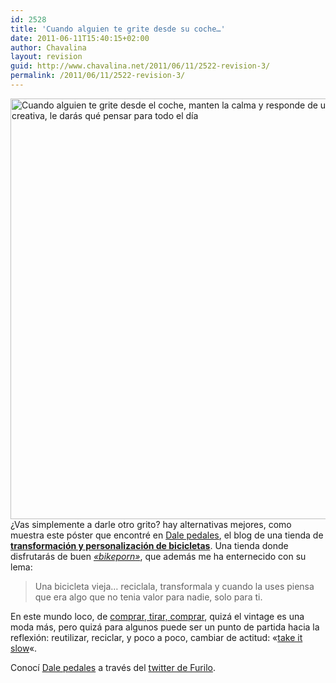 ```yaml
---
id: 2528
title: 'Cuando alguien te grite desde su coche…'
date: 2011-06-11T15:40:15+02:00
author: Chavalina
layout: revision
guid: http://www.chavalina.net/2011/06/11/2522-revision-3/
permalink: /2011/06/11/2522-revision-3/
---
```

<img class="aligncenter size-large wp-image-2526" title="when-someone-yells-you" src="http://www.chavalina.net/imagenes/2011/06/when-someone-yells-you1-600x673.gif" alt="Cuando alguien te grite desde el coche, manten la calma y responde de una forma creativa, le darás qué pensar para todo el día" width="600" height="673" srcset="http://www.chavalina.net/imagenes/2011/06/when-someone-yells-you1-600x673.gif 600w, http://www.chavalina.net/imagenes/2011/06/when-someone-yells-you1-267x300.gif 267w, http://www.chavalina.net/imagenes/2011/06/when-someone-yells-you1.gif 850w" sizes="(max-width: 600px) 100vw, 600px" />¿Vas simplemente a darle otro grito? hay alternativas mejores, como muestra este póster que encontré en <a href="http://dalepedales.blogspot.com/2011/03/tu-manten-la-calma.html" target="_blank">Dale pedales</a>, el blog de una tienda de **<a href="http://dalepedales.blogspot.com/" target="_blank">transformación y personalización de bicicletas</a>**. Una tienda donde disfrutarás de buen _<a href="http://bikeporn.demimismo.com/" target="_blank">«bikeporn»</a>_, que además me ha enternecido con su lema:

> Una bicicleta vieja… reciclala, transformala y cuando la uses piensa que era algo que no tenia valor para nadie, solo para ti.

En este mundo loco, de [comprar, tirar, comprar](http://www.chavalina.net/2011/01/24/comprar-con-cabeza-no-tirar-si-no-es-necesario-comprar-cada-vez-menos/), quizá el vintage es una moda más, pero quizá para algunos puede ser un punto de partida hacia la reflexión: reutilizar, reciclar, y poco a poco, cambiar de actitud: «<a href="http://es.wikipedia.org/wiki/Movimiento_slow" target="_blank">take it slow</a>«.

Conocí <a href="http://dalepedales.blogspot.com/" target="_blank">Dale pedales</a> a través del <a href="http://twitter.com/#!/furilo/status/78787483441168384" target="_blank">twitter de Furilo</a>.